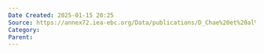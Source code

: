 ```yaml
---
Date Created: 2025-01-15 20:25
Source: https://annex72.iea-ebc.org/Data/publications/D_Chae%20et%20al%202022_World%20Building%20Life-Cycle%20Based%20Databases_v1.3.pdf
Category: 
Parent:
---
```

